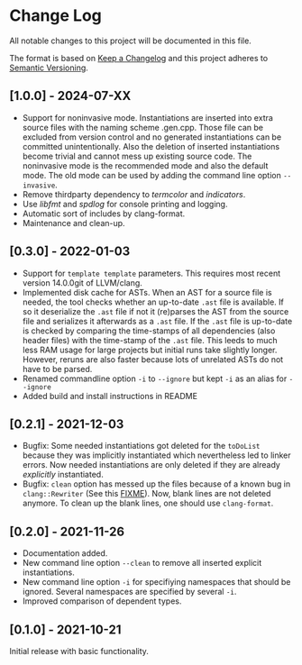 # Change Log
All notable changes to this project will be documented in this file.
 
The format is based on [Keep a Changelog](http://keepachangelog.com/)
and this project adheres to [Semantic Versioning](http://semver.org/).

## [1.0.0] - 2024-07-XX
  - Support for noninvasive mode. Instantiations are inserted into extra source files with the naming scheme <filename>.gen.cpp.
    Those file can be excluded from version control and no generated instantiations can be committed unintentionally.
    Also the deletion of inserted instantiations become trivial and cannot mess up existing source code.
    The noninvasive mode is the recommended mode and also the default mode.
    The old mode can be used by adding the command line option `--invasive`.
  - Remove thirdparty dependency to *termcolor* and *indicators*.
  - Use *libfmt* and *spdlog* for console printing and logging.
  - Automatic sort of includes by clang-format.
  - Maintenance and clean-up.
  
## [0.3.0] - 2022-01-03
  - Support for `template template` parameters. This requires most recent version 14.0.0git of LLVM/clang.
  - Implemented disk cache for ASTs. When an AST for a source file is needed, the tool checks whether an up-to-date `.ast` file is available. 
    If so it deserialize the `.ast` file if not it (re)parses the AST from the source file and serializes it afterwards as a `.ast` file.
    If the `.ast` file is up-to-date is checked by comparing the time-stamps of all dependencies (also header files) with the time-stamp of the `.ast` file.
    This leeds to much less RAM usage for large projects but initial runs take slightly longer. However, reruns are also faster because lots of unrelated ASTs do not have to be parsed.
  - Renamed commandline option `-i` to `--ignore` but kept `-i` as an alias for `--ignore`
  - Added build and install instructions in README
  
## [0.2.1] - 2021-12-03
  - Bugfix: Some needed instantiations got deleted for the `toDoList` because they was implicitly instantiated which nevertheless led to linker errors.
    Now needed instantiations are only deleted if they are already *explicitly* instantiated.
  - Bugfix: `clean` option has messed up the files because of a known bug in `clang::Rewriter` (See this [FIXME](https://clang.llvm.org/doxygen/structclang_1_1Rewriter_1_1RewriteOptions.html#af89ac8a120822d2801ac443b35f1156b)). Now, blank lines are not deleted anymore. To clean up the blank lines, one should use `clang-format`.
  
## [0.2.0] - 2021-11-26
  - Documentation added.
  - New command line option `--clean` to remove all inserted explicit instantiations.
  - New command line option `-i` for specifiying namespaces that should be ignored. Several namespaces are specified by several `-i`.
  - Improved comparison of dependent types.
  
## [0.1.0] - 2021-10-21
Initial release with basic functionality.
